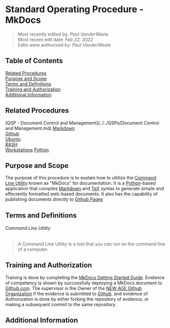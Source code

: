 # Standard Operating Procedure - MkDocs

>Most recently edited by: *Paul VanderWeele*  
>Most recent edit date: *Feb 22, 2022*  
>Edits were authorized by: *Paul VanderWeele*  

## Table of Contents

[Related Procedures](#related-procedures)  
[Purpose and Scope](#purpose-and-scope)  
[Terms and Definitions](#terms-and-definitions)  
[Training and Authorization](#training-and-authorization)  
[Additional Information](#additional-information)  

## Related Procedures

[QSP - Document Control and Management](../../QSPs/Document Control and Management.md)
[Markdown](./Markdown.md)  
[Github](./Github.md)  
[Ubuntu](./Ubuntu.md)  
[BASH](./BASH.md)  
[Workstations](./Workstations.md)
[Python](./Python.md)

## Purpose and Scope

The purpose of this procedure is to explain how to ultilize the [Command Line Utility](#command-line-utility) known as "MkDocs" for documentation. It is a [Python](./Python.md)-based application that compiles [Markdown](./Markdown.md) and [TeX](./TeX.md) syntax to generate simple and effeciently formatted web-based documents. It also has the capability of publishing documents directly to [Github Pages](./Github.md)

## Terms and Definitions

###### Command Line Utility

> A Command Line Utility is a tool that you can run on the command line of a computer.

## Training and Authorization

Training is done by completing the [MkDocs Getting Started Guide](https://www.mkdocs.org/getting-started/). Evidence of competency is shown by successfully deploying a MkDocs document to [Github.com](https://github.com). The supervisor is the Owner of the [NEW AGE Github Organization](https://github.com/NEWAGE-Labs) if the evidence is submitted to [Github](./Github.com), and evidence of Authorization is done by either forking the repository of evidence, or making a subsequent commit to the same repository.

## Additional Information
